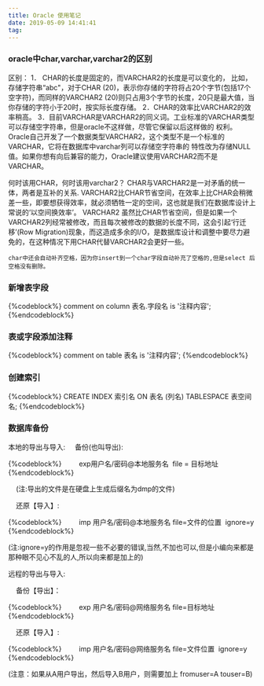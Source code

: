 ```yaml
---
title: Oracle 使用笔记
date: 2019-05-09 14:41:41
tag:
---
```


### oracle中char,varchar,varchar2的区别
区别： 
     1． CHAR的长度是固定的，而VARCHAR2的长度是可以变化的， 比如，存储字符串“abc"，对于CHAR (20)，表示你存储的字符将占20个字节(包括17个空字符)，而同样的VARCHAR2 (20)则只占用3个字节的长度，20只是最大值，当你存储的字符小于20时，按实际长度存储。 
     2．CHAR的效率比VARCHAR2的效率稍高。 
     3．目前VARCHAR是VARCHAR2的同义词。工业标准的VARCHAR类型可以存储空字符串，但是oracle不这样做，尽管它保留以后这样做的 权利。Oracle自己开发了一个数据类型VARCHAR2，这个类型不是一个标准的VARCHAR，它将在数据库中varchar列可以存储空字符串的 特性改为存储NULL值。如果你想有向后兼容的能力，Oracle建议使用VARCHAR2而不是VARCHAR。

何时该用CHAR，何时该用varchar2？ 
    CHAR与VARCHAR2是一对矛盾的统一体，两者是互补的关系. 
    VARCHAR2比CHAR节省空间，在效率上比CHAR会稍微差一些，即要想获得效率，就必须牺牲一定的空间，这也就是我们在数据库设计上常说的‘以空间换效率’。 
    VARCHAR2 虽然比CHAR节省空间，但是如果一个VARCHAR2列经常被修改，而且每次被修改的数据的长度不同，这会引起‘行迁移’(Row Migration)现象，而这造成多余的I/O，是数据库设计和调整中要尽力避免的，在这种情况下用CHAR代替VARCHAR2会更好一些。

    char中还会自动补齐空格，因为你insert到一个char字段自动补充了空格的,但是select 后空格没有删除。

### 新增表字段
{%codeblock%}
comment  on  column  表名.字段名   is  '注释内容';
{%endcodeblock%}

### 表或字段添加注释
{%codeblock%}
comment on table 表名  is  '注释内容';
{%endcodeblock%}

### 创建索引
{%codeblock%}
CREATE INDEX 索引名 ON 表名 (列名) TABLESPACE 表空间名;
{%endcodeblock%}

### 数据库备份
本地的导出与导入:
    备份(也叫导出):

{%codeblock%}
        exp用户名/密码@本地服务名  file = 目标地址
{%endcodeblock%}

    (注:导出的文件是在硬盘上生成后缀名为dmp的文件)

    还原【导入】:

{%codeblock%}
        imp 用户名/密码@本地服务名 file=文件的位置  ignore=y
{%endcodeblock%}

(注:ignore=y的作用是忽视一些不必要的错误,当然,不加也可以,但是小编向来都是那种眼不见心不乱的人,所以向来都是加上的)

远程的导出与导入:


    备份【导出】：

{%codeblock%}
        exp 用户名/密码@网络服务名 file=目标地址
{%endcodeblock%}

    还原【导入】:

{%codeblock%}
        imp 用户名/密码@网络服务名 file=文件位置  ignore=y
{%endcodeblock%}

(注意：如果从A用户导出，然后导入B用户，则需要加上 fromuser=A touser=B)




